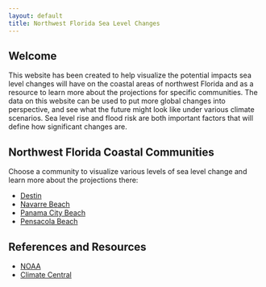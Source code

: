 ```yaml
---
layout: default
title: Northwest Florida Sea Level Changes
---
```




## Welcome

This website has been created to help visualize the potential impacts sea level changes will have on the coastal areas of northwest Florida and as a resource to learn more about the projections for specific communities. The data on this website can be used to put more global changes into perspective, and see what the future might look like under various climate scenarios. Sea level rise and flood risk are both important factors that will define how significant changes are.

## Northwest Florida Coastal Communities

Choose a community to visualize various levels of sea level change and learn more about the projections there:

- [Destin](/communities/destin.md)
- [Navarre Beach](/communities/navarre-beach.md)
- [Panama City Beach](/communities/panama-city-beach.md)
- [Pensacola Beach](/communities/pensacola-beach.md)

## References and Resources

- [NOAA](https://noaa.gov/)
- [Climate Central](https://climatecentral.org/)
